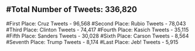 #Total Number of Tweets: 336,820 
---
#First Place: Cruz Tweets - 96,568
#Second Place: Rubio Tweets - 78,043
#Third Place: Clinton Tweets - 74,417
#Fourth Place: Kasich Tweets - 35,115
#Fifth Place: Sanders Tweets - 30,028
#Sixth Place: Carson Tweets - 8,564
#Seventh Place: Trump Tweets - 8,174
#Last Place: Jeb! Tweets - 5,915
